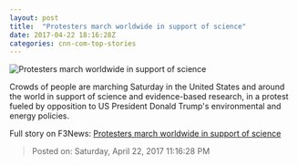 ```yaml
---
layout: post
title:  "Protesters march worldwide in support of science"
date: 2017-04-22 18:16:28Z
categories: cnn-com-top-stories
---
```


![Protesters march worldwide in support of science](http://i2.cdn.cnn.com/cnnnext/dam/assets/170422095850-01-science-march-sydney-0422-super-tease.jpg)

Crowds of people are marching Saturday in the United States and around the world in support of science and evidence-based research, in a protest fueled by opposition to US President Donald Trump's environmental and energy policies.


Full story on F3News: [Protesters march worldwide in support of science](http://www.f3nws.com/n/HBPCcC)

> Posted on: Saturday, April 22, 2017 11:16:28 PM
